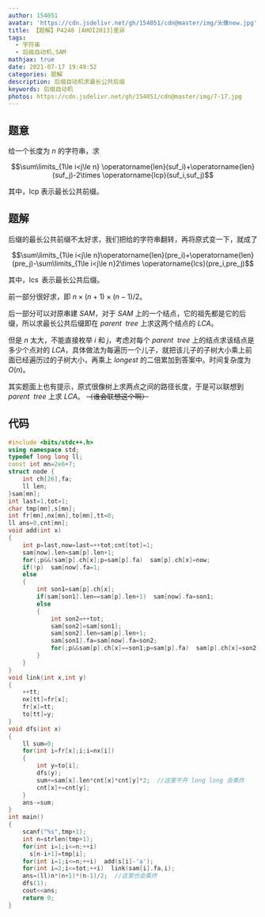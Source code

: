 ```yaml
---
author: 154051
avatar: 'https://cdn.jsdelivr.net/gh/154051/cdn@master/img/头像new.jpg'
title: 【题解】P4248 [AHOI2013]差异
tags:
  - 字符串
  - 后缀自动机,SAM
mathjax: true
date: 2021-07-17 19:49:52
categories: 题解
description: 后缀自动机求最长公共后缀
keywords: 后缀自动机
photos: https://cdn.jsdelivr.net/gh/154051/cdn@master/img/7-17.jpg
---
```


## 题意

给一个长度为 $n$ 的字符串，求 

$$\sum\limits_{1\le i<j\le n} \operatorname{len}(suf_i)+\operatorname{len}(suf_j)-2\times \operatorname{lcp}(suf_i,suf_j)$$

其中，$\text{lcp}$ 表示最长公共前缀。

## 题解

后缀的最长公共前缀不太好求，我们把给的字符串翻转，再将原式变一下，就成了

$$\sum\limits_{1\le i<j\le n}\operatorname{len}(pre_i)+\operatorname{len}(pre_j)-\sum\limits_{1\le i<j\le n}2\times \operatorname{lcs}(pre_i,pre_j)$$

其中，$\operatorname{lcs}$ 表示最长公共后缀。

前一部分很好求，即 $n\times (n+1)\times (n-1)/2$。

后一部分可以对原串建 $SAM$，对于 $SAM$ 上的一个结点，它的祖先都是它的后缀，所以求最长公共后缀即在 $parent\ \ tree$ 上求这两个结点的 $LCA$。

但是 $n$ 太大，不能直接枚举 $i$ 和 $j$，考虑对每个 $parent\ \ tree$ 上的结点求该结点是多少个点对的 $LCA$，具体做法为每遍历一个儿子，就把该儿子的子树大小乘上前面已经遍历过的子树大小，再乘上 $longest$ 的二倍累加到答案中。时间复杂度为 $O(n)$。

其实题面上也有提示，原式很像树上求两点之间的路径长度，于是可以联想到 $parent\ \ tree$ 上求 $LCA$。
~~（谁会联想这个啊）~~

## 代码

```cpp
#include <bits/stdc++.h>
using namespace std;
typedef long long ll;
const int mn=2e6+7;
struct node {
    int ch[26],fa;
    ll len;
}sam[mn];
int last=1,tot=1;
char tmp[mn],s[mn];
int fr[mn],nx[mn],to[mn],tt=0;
ll ans=0,cnt[mn];
void add(int x)
{
    int p=last,now=last=++tot;cnt[tot]=1;
    sam[now].len=sam[p].len+1;
    for(;p&&!sam[p].ch[x];p=sam[p].fa)  sam[p].ch[x]=now;
    if(!p)  sam[now].fa=1;
    else
    {
        int son1=sam[p].ch[x];
        if(sam[son1].len==sam[p].len+1)  sam[now].fa=son1;
        else
        {
            int son2=++tot;
            sam[son2]=sam[son1];
            sam[son2].len=sam[p].len+1;
            sam[son1].fa=sam[now].fa=son2;
            for(;p&&sam[p].ch[x]==son1;p=sam[p].fa)  sam[p].ch[x]=son2;
        }
    }
}
void link(int x,int y)
{
    ++tt;
    nx[tt]=fr[x];
    fr[x]=tt;
    to[tt]=y;
}
void dfs(int x)
{
    ll sum=0;
    for(int i=fr[x];i;i=nx[i])
    {
        int y=to[i];
        dfs(y);
        sum+=sam[x].len*cnt[x]*cnt[y]*2;  //这里不开 long long 会乘炸
        cnt[x]+=cnt[y];
    }
    ans-=sum;
}
int main()
{
    scanf("%s",tmp+1);
    int n=strlen(tmp+1);
    for(int i=1;i<=n;++i)
      s[n-i+1]=tmp[i];
    for(int i=1;i<=n;++i)  add(s[i]-'a');
    for(int i=2;i<=tot;++i)  link(sam[i].fa,i);
    ans=(ll)n*(n+1)*(n-1)/2;  //这里也会乘炸
    dfs(1);
    cout<<ans;
    return 0;
}
```